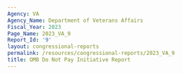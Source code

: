 ```yaml
---
Agency: VA
Agency_Name: Department of Veterans Affairs
Fiscal_Year: 2023
Page_Name: 2023_VA_9
Report_Id: '9'
layout: congressional-reports
permalink: /resources/congressional-reports/2023_VA_9
title: OMB Do Not Pay Initiative Report
---
```

